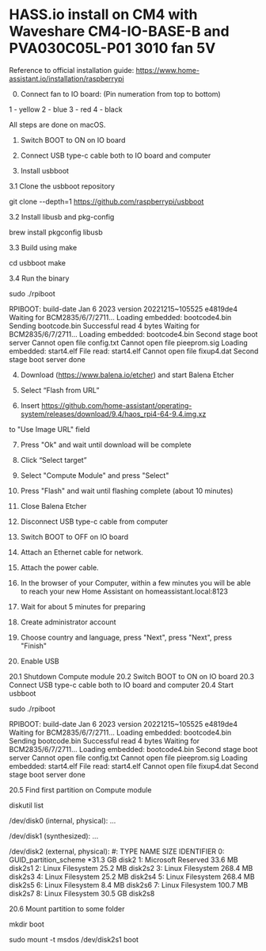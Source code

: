 # HASS.io install on CM4 with Waveshare CM4-IO-BASE-B and PVA030C05L-P01 3010 fan 5V

Reference to official installation guide:
https://www.home-assistant.io/installation/raspberrypi

0. Connect fan to IO board:
(Pin numeration from top to bottom)

1 - yellow
2 - blue
3 - red
4 - black

All steps are done on macOS.

1. Switch BOOT to ON on IO board
2. Connect USB type-c cable both to IO board and computer

3. Install usbboot 

3.1 Clone the usbboot repository

git clone --depth=1 https://github.com/raspberrypi/usbboot

3.2 Install libusb and pkg-config

brew install pkgconfig libusb

3.3 Build using make

cd usbboot
make

3.4 Run the binary

sudo ./rpiboot


RPIBOOT: build-date Jan  6 2023 version 20221215~105525 e4819de4
Waiting for BCM2835/6/7/2711...
Loading embedded: bootcode4.bin
Sending bootcode.bin
Successful read 4 bytes 
Waiting for BCM2835/6/7/2711...
Loading embedded: bootcode4.bin
Second stage boot server
Cannot open file config.txt
Cannot open file pieeprom.sig
Loading embedded: start4.elf
File read: start4.elf
Cannot open file fixup4.dat
Second stage boot server done

4. Download (https://www.balena.io/etcher) and start Balena Etcher
5. Select “Flash from URL” 

6. Insert 
https://github.com/home-assistant/operating-system/releases/download/9.4/haos_rpi4-64-9.4.img.xz

to "Use Image URL" field

7. Press "Ok" and wait until download will be complete
8. Click “Select target”
9. Select "Compute Module" and press "Select"
10. Press "Flash" and wait until flashing complete (about 10 minutes)
11. Close Balena Etcher
12. Disconnect USB type-c cable from computer
13. Switch BOOT to OFF on IO board
14. Attach an Ethernet cable for network.
15. Attach the power cable.
16. In the browser of your Computer, within a few minutes you will be able to reach your new Home Assistant on 
homeassistant.local:8123
17. Wait for about 5 minutes for preparing
18. Create administrator account
19. Choose country and language, press "Next", press "Next", press "Finish"

20. Enable USB

20.1 Shutdown Compute module
20.2 Switch BOOT to ON on IO board
20.3 Connect USB type-c cable both to IO board and computer
20.4 Start usbboot

sudo ./rpiboot

RPIBOOT: build-date Jan  6 2023 version 20221215~105525 e4819de4
Waiting for BCM2835/6/7/2711...
Loading embedded: bootcode4.bin
Sending bootcode.bin
Successful read 4 bytes 
Waiting for BCM2835/6/7/2711...
 Loading embedded: bootcode4.bin
Second stage boot server
Cannot open file config.txt
Cannot open file pieeprom.sig
Loading embedded: start4.elf
File read: start4.elf
Cannot open file fixup4.dat
Second stage boot server done

20.5 Find first partition on Compute module

diskutil list

/dev/disk0 (internal, physical):
...

/dev/disk1 (synthesized):
...

/dev/disk2 (external, physical):
   #:                       TYPE NAME                    SIZE       IDENTIFIER
   0:      GUID_partition_scheme                        *31.3 GB    disk2
   1:         Microsoft Reserved                         33.6 MB    disk2s1
   2:           Linux Filesystem                         25.2 MB    disk2s2
   3:           Linux Filesystem                         268.4 MB   disk2s3
   4:           Linux Filesystem                         25.2 MB    disk2s4
   5:           Linux Filesystem                         268.4 MB   disk2s5
   6:           Linux Filesystem                         8.4 MB     disk2s6
   7:           Linux Filesystem                         100.7 MB   disk2s7
   8:           Linux Filesystem                         30.5 GB    disk2s8

20.6 Mount partition to some folder

mkdir boot

sudo mount -t msdos /dev/disk2s1 boot
